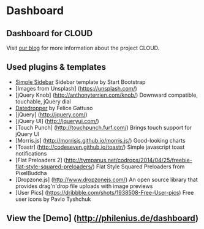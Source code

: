 # Dashboard

## Dashboard for CLOUD

Visit [our blog](http://blog.licua.de) for more information about the project CLOUD.

## Used plugins & templates

* [Simple Sidebar](http://startbootstrap.com/template-overviews/simple-sidebar/) Sidebar template by Start Bootstrap
* [Images from Unsplash] (https://unsplash.com/)
* [jQuery Knob] (http://anthonyterrien.com/knob/) Downward compatible, touchable, jQuery dial
* [Datedropper](http://felicegattuso.com/projects/datedropper/) by Felice Gattuso
* [jQuery] (http://jquery.com/)
* [jQuery UI] (http://jqueryui.com/)
* [Touch Punch] (http://touchpunch.furf.com/) Brings touch support for jQuery UI
* [Morris.js] (http://morrisjs.github.io/morris.js/) Good-looking charts
* [Toastr] (http://codeseven.github.io/toastr/) Simple javascript toast notifications
* [Flat Preloaders 2] (http://tympanus.net/codrops/2014/04/25/freebie-flat-style-squared-preloaders/) Flat Style Squared Preloaders from PixelBuddha
* [Dropzone.js] (http://www.dropzonejs.com/) An open source library that provides drag'n'drop file uploads with image previews
* [User Pics] (https://dribbble.com/shots/1938508-Free-User-pics) Free user icons by Pavlo Tyshchuk

## View the [Demo] (http://philenius.de/dashboard)